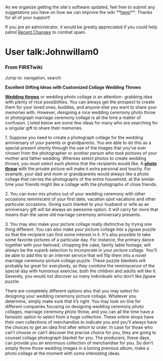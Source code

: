 As we organize getting the site's software updated, feel free to submit any
suggestions you have on how we can improve the wiki
_**_[here!](/index.php/User:Hallry/Suggestions "User:Hallry/Suggestions"
)_**_. Thanks for all of your support!

If you are an administrator, it would be greatly appreciated if you could help
patrol [Recent Changes](/index.php/Special:Recentchanges
"Special:Recentchanges" ) to combat spam.

# User talk:Johnwillam0

### From FIRSTwiki

Jump to: navigation, search

**Excellent Gifting Ideas with Customized Collage Wedding Throws**

  

  
[**Wedding throws**](http://www.thememoriesplace.com/
"http://www.thememoriesplace.com/" ) or wedding photo collage is an attention-
grabbing idea with plenty of nice possibilities. You can always get the
prospect to create them for your loved ones, buddies, and anyone else you want
to share your memories with. However, designing a nice wedding ceremony photo
throw or photograph marriage ceremony collage is all the time a matter of
confusion. Listed below are some few ideas for many who are searching for a
singular gift to share their memories.

1\. Suppose you need to create a photograph collage for the wedding
anniversary of your parents or grandparents. You are able to do this as a
special present shortly through the use of the images that you've ever chosen
from the photographer or another person who took pictures of your mother and
father wedding. Whereas select photos to create wedding throws, you must
select such photos that the recipients would like. A [**photo
throw**](http://www.falconarmy.com/mediawiki/index.php?title=User:Johnwillam
"http://www.falconarmy.com/mediawiki/index.php?title=User:Johnwillam" ) with
the private picture will make it extra personal and touchy. For example, your
dad and mom or grandparents would always like a photo collage that carries the
photographs of the entire household, at the similar time your friends might
like a collage with the photographs of close friends.

2\. You can even mix photos out of your wedding ceremony with other occasions
reminiscent of your first date, vacation spot vacations and other particular
occasions. Giving such blanket to your husband or wife as an anniversary gift
will be always an awesome option. It will carry far more that means than the
same old marriage ceremony anniversary presents.

3\. You may also make your picture collage really distinctive by trying one
thing different. You can also make your picture collage into a jigsaw puzzle
so that the recipient can find some interest in it. It's also possible to take
some favorite pictures of a particular day. For instance, the primary dance
together with your beloved, chopping the cake, family table footage, will
always be the superb selection to incorporate in your picture collage. You'll
be able to add this to an internet service that will flip them into a novel
marriage ceremony picture collage puzzle. These puzzle blankets will probably
be great for everybody, as they combine the reminiscence of the special day
with humorous exercise, both the children and adults will like it. Severely,
you would not discover so many individuals who don’t like jigsaw puzzle.

There are completely different options also that you may select for designing
your wedding ceremony picture collage. Whatever you determine, simply make
sure that it’s right. You may look on-line for different companies focusing on
designing wedding ceremony photo collages, marriage ceremony photo throw, and
you can all the time have a fantastic option to select from a huge collection.
These online shops have their own collections of merchandise to indicate you
and you'll always have the choices to get an idea first after which to order.
In case for those who can’t choose or can’t discover the precise choice for
you, they are going to counsel collage photograph blanket for you. The
producers, these days, can provide you an enormous collection of merchandise
for you. So don’t simply throw those wedding images in a boring previous
album, make a photo collage at the moment with some interesting ideas.

